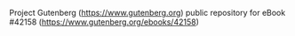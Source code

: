 Project Gutenberg (https://www.gutenberg.org) public repository for eBook #42158 (https://www.gutenberg.org/ebooks/42158)
